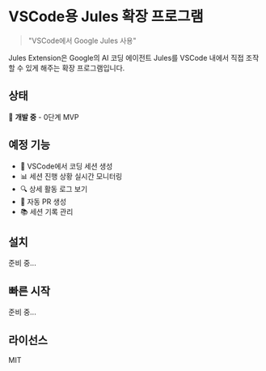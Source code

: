 # VSCode용 Jules 확장 프로그램

> "VSCode에서 Google Jules 사용"

Jules Extension은 Google의 AI 코딩 에이전트 Jules를 VSCode 내에서 직접 조작할 수 있게 해주는 확장 프로그램입니다.

## 상태

🚧 **개발 중** - 0단계 MVP

## 예정 기능

- 📝 VSCode에서 코딩 세션 생성
- 📊 세션 진행 상황 실시간 모니터링
- 🔍 상세 활동 로그 보기
- 🚀 자동 PR 생성
- 📚 세션 기록 관리

## 설치

준비 중...

## 빠른 시작

준비 중...

## 라이선스

MIT
